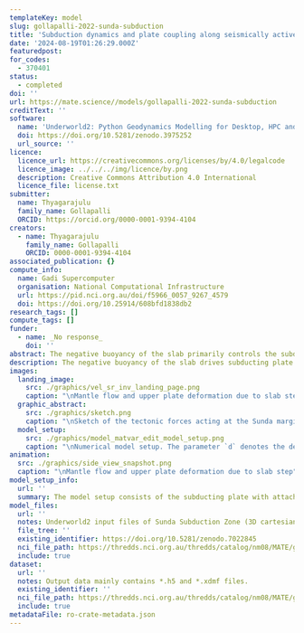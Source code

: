 ```yaml
---
templateKey: model
slug: gollapalli-2022-sunda-subduction
title: 'Subduction dynamics and plate coupling along seismically active margin: the role of slab steps'
date: '2024-08-19T01:26:29.000Z'
featuredpost:
for_codes:
  - 370401
status:
  - completed
doi: ''
url: https://mate.science//models/gollapalli-2022-sunda-subduction
creditText: ''
software:
  name: 'Underworld2: Python Geodynamics Modelling for Desktop, HPC and Cloud'
  doi: https://doi.org/10.5281/zenodo.3975252
  url_source: ''
licence:
  licence_url: https://creativecommons.org/licenses/by/4.0/legalcode
  licence_image: ../../../img/licence/by.png
  description: Creative Commons Attribution 4.0 International
  licence_file: license.txt
submitter:
  name: Thyagarajulu
  family_name: Gollapalli
  ORCID: https://orcid.org/0000-0001-9394-4104
creators:
  - name: Thyagarajulu
    family_name: Gollapalli
    ORCID: 0000-0001-9394-4104
associated_publication: {}
compute_info:
  name: Gadi Supercomputer
  organisation: National Computational Infrastructure
  url: https://pid.nci.org.au/doi/f5966_0057_9267_4579
  doi: https://doi.org/10.25914/608bfd1838db2
research_tags: []
compute_tags: []
funder:
  - name: _No response_
    doi: ''
abstract: The negative buoyancy of the slab primarily controls the subducting plate and trench motions, and tectonic stresses around the convergent margins. Lateral variations in negative buoyancy associated with varying slab depth along strike must affect plate and margin motions, and, most importantly, have an impact on the stress acting across the margin, thereby setting the context for plate coupling, tectonics and present-day seismicity. Here, we investigated these interactions in 3-D subduction numerical models, focusing on along-trench variations in the subduction depth and the resulting perturbations to the force balance. While we focus on the steps in the slab depth, we additionally test the role of subducting plate, i.e., cohesion and viscosity, and upper plate properties, i.e., thickness, viscosity, and cohesion. The results show that the magnitude of convergence velocity only depends on the integrated slab mass and rheology of the subducting plate when the upper plate is thin. Instead, the trench retreat/advance is sensitive to the heterogeneity in the slab depth, and a complex pattern arises atop the slab step, with a characteristic length of ~500 km from the slab depth perturbation. The remaining parameters of the subducting and upper plate mainly affect the magnitude of the trench velocities with minor influence on the pattern. The highest deformation/stress in the upper plate is observed around the slab step due to the rigidity of the plate, causing mutual perturbation between the deep and shallow slab portions, and the lateral flow around the step. These results are compared with the observations along the Sunda margin, where similar slab depth variations are found. The upper plate deformation in the model shows remarkable compatibility with the observed distributions of compression and extension of the Andaman- Sumatra-Java segments. Our study indicates that trench-parallel forces, arising from the natural variations of slab depth, exert a first-order control on the plate coupling and deformation along convergent margins and should not be neglected.
description: The negative buoyancy of the slab drives subducting plate and trench motions, influencing tectonic stresses at convergent margins. Variations in slab depth along the trench affect plate coupling and seismicity. We investigated these effects using 3-D subduction models, focusing on slab depth variations and their impact on force balance. Results show convergence velocity is primarily controlled by slab mass and subducting plate rheology, while trench movement is sensitive to slab depth heterogeneity. The highest stress occurs around slab steps, aligning with deformation patterns observed along the Sunda margin. This study highlights the crucial role of trench-parallel forces in plate dynamics.
images:
  landing_image:
    src: ./graphics/vel_sr_inv_landing_page.png
    caption: "\nMantle flow and upper plate deformation due to slab step"
  graphic_abstract:
    src: ./graphics/sketch.png
    caption: "\nSketch of the tectonic forces acting at the Sunda margin and interface stress along Andaman (DD’), Sumatra (FF’), and Java (MM’). At the Sumatra margin, an additional transferred force ($F^*_{SP}$) from Java is acting that contributes to crustal thickening/compression in the upper plate. The blue stars represent the interplate earthquakes, and black dots are intraplate seismicity. The sketch neglects the curvature of the trench and the obliquity of convergence."
  model_setup:
    src: ./graphics/model_matvar_edit_model_setup.png
    caption: "\nNumerical model setup. The parameter `d` denotes the depth of the long slab (i.e., 660 km, green plane), and `Δ𝑑` represents step length (i.e., the difference between the long and short slab). The long and short slabs extend from 0-2000 and 2000-4000 km in the Y-direction. The trench is located at X = 2000 km."
animation:
  src: ./graphics/side_view_snapshot.png
  caption: "\nMantle flow and upper plate deformation due to slab step"
model_setup_info:
  url: ''
  summary: The model setup consists of the subducting plate with attached slab and upper plate inserted in the 660 km upper mantle lying over 340 km lower mantle. The model extends 4000 km in each x, y, and 1000 km in the z-axis with a numerical resolution of 512×512×128, respectively. This resolution results in an element size of 7.8 km in all three directions. Each element is populated with 20 Lagrangian particles to store material properties. All boundaries in the model are under free slip conditions. All models include a 100 km thick subducting plate and slab. The rheology in the top 30 km (crust) is viscoplastic, and the rest (70 km lithospheric mantle) is viscous. Oceanic lithosphere has a density contrast of 50 $kg/m^3$ with respect to the underlying sublithospheric mantle. The entire slab has a uniform initial dip angle of 45°. The upper plate consists of crust 30 km thick, and its lithospheric mantle thickness is varied between 20 km, 40 km, and 60 km. The trailing end of the subducting plate is free and upper plate end is fixed. The density contrast between the upper plate and mantle is set to zero. This avoids lithostatic pressure gradients, and the stress distribution in the upper plate is only influenced by the dynamics driven by lateral slab buoyancy variations.  Therefore, the stress distribution in the upper plate can be used as a proxy for tectonic coupling at the interface.
model_files:
  url: ''
  notes: Underworld2 input files of Sunda Subduction Zone (3D cartesian models).
  file_tree: ''
  existing_identifier: https://doi.org/10.5281/zenodo.7022845
  nci_file_path: https://thredds.nci.org.au/thredds/catalog/nm08/MATE/gollapalli-2022-sunda-subduction/catalog.html
  include: true
dataset:
  url: ''
  notes: Output data mainly contains *.h5 and *.xdmf files.
  existing_identifier: ''
  nci_file_path: https://thredds.nci.org.au/thredds/catalog/nm08/MATE/gollapalli-2022-sunda-subduction/catalog.html
  include: true
metadataFile: ro-crate-metadata.json
---
```

